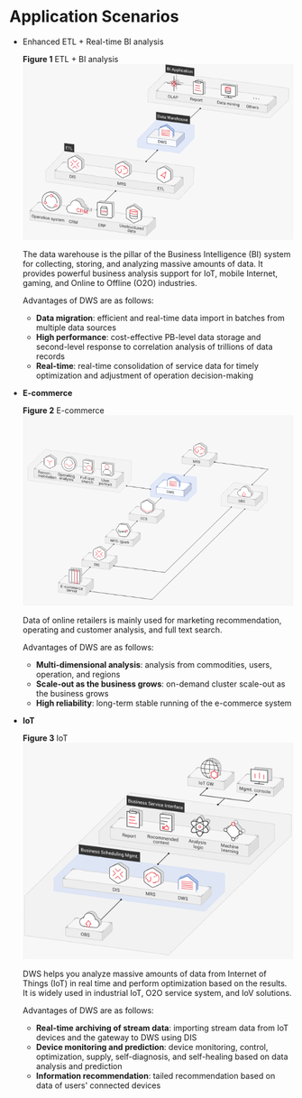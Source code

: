 # Application Scenarios<a name="dws_01_0002"></a>

-   Enhanced ETL + Real-time BI analysis

    **Figure  1**  ETL + BI analysis<a name="fig1611416585285"></a>  
    ![](figures/dws-analysis.png "dws-analysis")

    The data warehouse is the pillar of the Business Intelligence \(BI\) system for collecting, storing, and analyzing massive amounts of data. It provides powerful business analysis support for IoT, mobile Internet, gaming, and Online to Offline \(O2O\) industries.

    Advantages of DWS are as follows:

    -   **Data migration**: efficient and real-time data import in batches from multiple data sources
    -   **High performance**: cost-effective PB-level data storage and second-level response to correlation analysis of trillions of data records
    -   **Real-time**: real-time consolidation of service data for timely optimization and adjustment of operation decision-making

-   **E-commerce**

    **Figure  2**  E-commerce<a name="fig1375462765610"></a>  
    ![](figures/e-commerce.png "e-commerce")

    Data of online retailers is mainly used for marketing recommendation, operating and customer analysis, and full text search.

    Advantages of DWS are as follows:

    -   **Multi-dimensional analysis**: analysis from commodities, users, operation, and regions
    -   **Scale-out as the business grows**: on-demand cluster scale-out as the business grows
    -   **High reliability**: long-term stable running of the e-commerce system

-   **IoT**

    **Figure  3**  IoT<a name="fig86019153713"></a>  
    ![](figures/iot.png "iot")

    DWS helps you analyze massive amounts of data from Internet of Things \(IoT\) in real time and perform optimization based on the results. It is widely used in industrial IoT, O2O service system, and IoV solutions.

    Advantages of DWS are as follows:

    -   **Real-time archiving of stream data**: importing stream data from IoT devices and the gateway to DWS using DIS
    -   **Device monitoring and prediction**: device monitoring, control, optimization, supply, self-diagnosis, and self-healing based on data analysis and prediction
    -   **Information recommendation**: tailed recommendation based on data of users' connected devices


